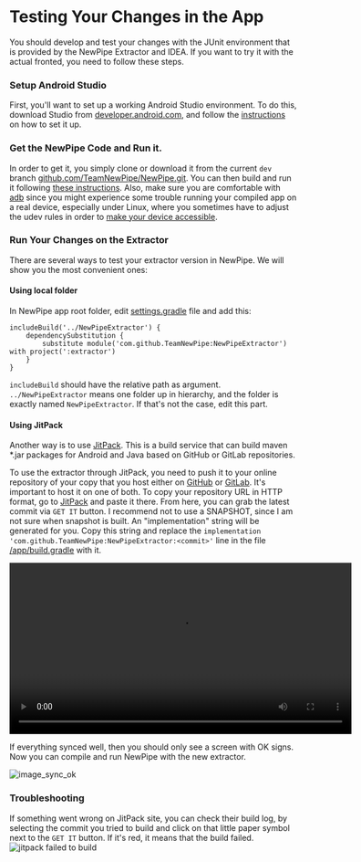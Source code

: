 # Testing Your Changes in the App

You should develop and test your changes with the JUnit environment that is
provided by the NewPipe Extractor and IDEA. If you want to try it with
the actual fronted, you need to follow these steps.

### Setup Android Studio

First, you'll want to set up a working Android Studio environment. To do this,
download Studio from [developer.android.com](https://developer.android.com/studio/),
and follow the [instructions](https://developer.android.com/studio/install) on how to set it up.

### Get the NewPipe Code and Run it.

In order to get it, you simply clone or download it from the current `dev` branch
[github.com/TeamNewPipe/NewPipe.git](https://github.com/TeamNewPipe/NewPipe/archive/dev.zip).
You can then build and run it following [these instructions](https://developer.android.com/studio/run/).
Also, make sure you are comfortable with [adb](https://en.droidwiki.org/wiki/Android_Debug_Bridge) since
you might experience some trouble running your compiled app on a real device, especially under Linux, where you
sometimes have to adjust the udev rules in order to
[make your device accessible](https://www.janosgyerik.com/adding-udev-rules-for-usb-debugging-android-devices/).

### Run Your Changes on the Extractor

There are several ways to test your extractor version in NewPipe. We will show you the most convenient ones:

#### Using local folder

In NewPipe app root folder, edit [settings.gradle](https://github.com/TeamNewPipe/NewPipe/blob/dev/settings.gradle) file and add this:
```
includeBuild('../NewPipeExtractor') {
    dependencySubstitution {
        substitute module('com.github.TeamNewPipe:NewPipeExtractor') with project(':extractor')
    }
}
```
`includeBuild` should have the relative path as argument. `../NewPipeExtractor` means one folder up in hierarchy,
and the folder is exactly named `NewPipeExtractor`. If that's not the case, edit this part.

#### Using JitPack

Another way is to use [JitPack](https://jitpack.io). This is a build service that can build
maven *.jar packages for Android and Java based on GitHub or GitLab repositories. 

To use the extractor through JitPack, you need to push it to your online repository of
your copy that you host either on [GitHub](https://github.com) or [GitLab](https://gitlab.com). It's important to host
it on one of both. To copy your repository URL in HTTP format, go to [JitPack](https://jitpack.io/) and paste it there.
From here, you can grab the latest commit via `GET IT` button.
I recommend not to use a SNAPSHOT, since I am not sure when snapshot is built. An "implementation" string will be generated
for you. Copy this string and replace the `implementation 'com.github.TeamNewPipe:NewPipeExtractor:<commit>'` line in
the file [/app/build.gradle](https://github.com/TeamNewPipe/NewPipe/blob/dev/app/build.gradle#L58) with it.

<video width="600" controls>
  <source src="../media/how_to_jitpack.mp4" type="video/mp4">
Your browser does not support the video tag.
</video>

If everything synced well, then you should only see a screen with OK signs. Now you can compile and run NewPipe
with the new extractor.

![image_sync_ok](img/sync_ok.png)

### Troubleshooting

If something went wrong on JitPack site, you can check their build log, by selecting the commit you tried to build and
click on that little paper symbol next to the `GET IT` button. If it's red, it means that the build failed.
![jitpack failed to build](img/jitpack_fail.png)
